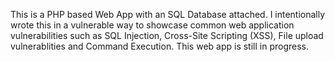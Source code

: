 This is a PHP based Web App with an SQL Database attached. I intentionally wrote this in a vulnerable way to showcase common web application vulnerabilities such as SQL Injection, Cross-Site Scripting (XSS), File upload vulnerablities and Command Execution. This web app is still in progress.